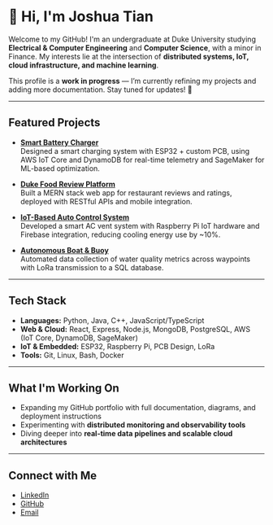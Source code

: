 # 👋 Hi, I'm Joshua Tian  

Welcome to my GitHub! I'm an undergraduate at Duke University studying **Electrical & Computer Engineering** and **Computer Science**, with a minor in Finance. My interests lie at the intersection of **distributed systems, IoT, cloud infrastructure, and machine learning**.  

This profile is a **work in progress** — I’m currently refining my projects and adding more documentation. Stay tuned for updates! 🚧  

---

## Featured Projects  

- **[Smart Battery Charger](https://github.com/JoshuaTian13/Smart-Battery-Charger)**  
  Designed a smart charging system with ESP32 + custom PCB, using AWS IoT Core and DynamoDB for real-time telemetry and SageMaker for ML-based optimization.  

- **[Duke Food Review Platform](https://github.com/JoshuaTian13/Duke-Food-Review)**  
  Built a MERN stack web app for restaurant reviews and ratings, deployed with RESTful APIs and mobile integration.  

- **[IoT-Based Auto Control System](https://github.com/JoshuaTian13/IoT-Based-Auto-Control-System)**  
  Developed a smart AC vent system with Raspberry Pi IoT hardware and Firebase integration, reducing cooling energy use by ~10%.  

- **[Autonomous Boat & Buoy](https://github.com/JoshuaTian13/Autonomous-Boat-Buoy)**  
  Automated data collection of water quality metrics across waypoints with LoRa transmission to a SQL database.  


---

## Tech Stack  

- **Languages:** Python, Java, C++, JavaScript/TypeScript  
- **Web & Cloud:** React, Express, Node.js, MongoDB, PostgreSQL, AWS (IoT Core, DynamoDB, SageMaker)  
- **IoT & Embedded:** ESP32, Raspberry Pi, PCB Design, LoRa  
- **Tools:** Git, Linux, Bash, Docker  

---

## What I'm Working On  

- Expanding my GitHub portfolio with full documentation, diagrams, and deployment instructions  
- Experimenting with **distributed monitoring and observability tools**  
- Diving deeper into **real-time data pipelines and scalable cloud architectures**  

---

## Connect with Me  

- [LinkedIn](https://www.linkedin.com/in/joshtian13/)  
- [GitHub](https://github.com/JoshuaTian13)  
- [Email](mailto:joshua.tian@duke.edu)  

